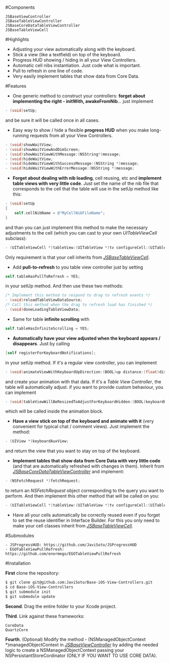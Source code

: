 #Components

```
JSBaseViewController
JSBaseTableViewController
JSBaseCoreDataTableViewController
JSBaseTableViewCell
```

#Highlights

- Adjusting your view automatically along with the keyboard.
- Stick a view (like a textfield) on top of the keyboard.
- Progress HUD showing / hiding in all your View Controllers.
- Automatic cell nibs instantiation. Just code what is important.
- Pull to refresh in one line of code.
- Very easily implement tables that show data from Core Data.

#Features

- One generic method to construct your controllers: **forget about implementing the right - initWith, awakeFromNib**... just implement

```objective-c
- (void)setUp;
```

and be sure it will be called once in all cases.

- Easy way to show / hide a flexible **progress HUD** when you make long-running requests from all your View Controllers.

```Objective-c
- (void)showWaitView;
- (void)showWaitViewAndDimScreen;
- (void)showWaitViewWithMessage:(NSString*)message;
- (void)hideWaitView;
- (void)hideWaitViewWithSuccessMessage:(NSString *)message;
- (void)hideWaitViewWithErrorMessage:(NSString *)message;
```

- **Forget about dealing with nib loading**, cell reusing, etc and **implement table views with very little code**. Just set the name of the nib file that corresponds to the cell that the table will use in the setUp method like this:

```Objective-c
- (void)setUp
{
	self.cellNibName = @"MyCellNibFileName";
}
```

and than you can just implement this method to make the necessary adjustments to the cell (which you can cast to your own *UITableViewCell* subclass):

```Objective-c
- (UITableViewCell *)tableView:(UITableView *)tv configureCell:(UITableViewCell *)cell forRowAtIndexPath:(NSIndexPath *)indexPath;
```

Only requirement is that your cell inherits from [*JSBaseTableViewCell*](https://github.com/JaviSoto/Base-iOS-View-Controllers/blob/master/JSBaseTableViewCell.h).

- Add **pull-to-refresh** to you table view controller just by setting

```Objective-c
self.tableHasPullToRefresh = YES;
```

in your setUp method. And then use these two methods:

```Objective-c
/* Implement this method to respond to drag to refresh events */
- (void)reloadTableViewDataSource;
/* Call this method when the drag to refresh load has finished */
- (void)doneLoadingTableViewData;
```

- Same for table **infinite scrolling** with
       
```Objective-c
self.tableHasInfiniteScrolling = YES;
```

- **Automatically have your view adjusted when the keyboard appears / disappears**. Just by calling

```Objective-c
[self registerForKeyboardNotifications];
```

in your setUp method. If it's a regular view controller, you can implement 

```Objective-c
- (void)animateViewWithKeyboardUpDirection:(BOOL)up distance:(float)distance animationDuration:(NSTimeInterval)duration animationCurve:(UIViewAnimationCurve)curve;
```

and create your animation with that data.
If it's a *Table View Controller*, the table will automatically adjust. if you want to provide custom behaviour, you can implement

```Objective-c
- (void)tableViewWillBeResizedToAdjustForKeyboardHidden:(BOOL)keyboardHidden keyboardHeight:(CGFloat)keyboardHeight;
```

which will be called inside the animation block.

- **Have a view stick on top of the keyboard and animate with it** (very convenient for typical chat / comment views). Just implement the method:

```Objective-c
- (UIView *)keyboardAuxView;
```

and return the view that you want to stay on top of the keyboard.

- **Implement tables that show data from Core Data with very little code** (and that are automatically refreshed with changes in them). Inherit from [*JSBaseCoreDataTableViewController*](https://github.com/JaviSoto/Base-iOS-View-Controllers/blob/master/JSBaseCoreDataTableViewController.h) and implement:

```Objective-c
- (NSFetchRequest *)fetchRequest;
```

to return an *NSFetchRequest* object corresponding to the query you want to perform. And then implement this other method that will be called on you:

```Objective-c
- (UITableViewCell *)tableView:(UITableView *)tv configureCell:(UITableViewCell *)cell forManagedObject:(NSManagedObject *)object;
```

- Have all your cells automatically be correctly reused even if you forget to set the reuse identifier in Interface Builder. For this you only need to make your cell classes inherit from [*JSBaseTableViewCell*](https://github.com/JaviSoto/Base-iOS-View-Controllers/blob/master/JSBaseTableViewCell.h).

#Submodules

```
- JSProgressHUD: https://github.com/JaviSoto/JSProgressHUD
- EGOTableViewPullRefresh: https://github.com/enormego/EGOTableViewPullRefresh
```

#Installation

**First** clone the repository:

```bash
$ git clone git@github.com:JaviSoto/Base-iOS-View-Controllers.git
$ cd Base-iOS-View-Controllers
$ git submodule init
$ git submodule update
```

**Second**. Drag the entire folder to your Xcode project.

**Third**. Link against these frameworks:

```
CoreData
QuartzCore
```

**Fourth**. (Optional) Modify the method - (NSManagedObjectContext *)managedObjectContext in [*JSBaseViewController*](https://github.com/JaviSoto/Base-iOS-View-Controllers/blob/master/JSBaseViewController.m) by adding the needed logic to create a NSManagedObjectContext passing your NSPersistantStoreCordinator (ONLY IF YOU WANT TO USE CORE DATA).